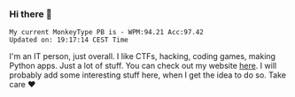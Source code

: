 ### Hi there 👋
<!-- PB START -->
```
My current MonkeyType PB is - WPM:94.21 Acc:97.42
Updated on: 19:17:14 CEST Time
```
<!-- PB END -->
I'm an IT person, just overall. I like CTFs, hacking, coding games, making Python apps. Just a lot of stuff.
You can check out my website [here](https://skill3472.github.io/).
I will probably add some interesting stuff here, when I get the idea to do so. Take care ❤️

